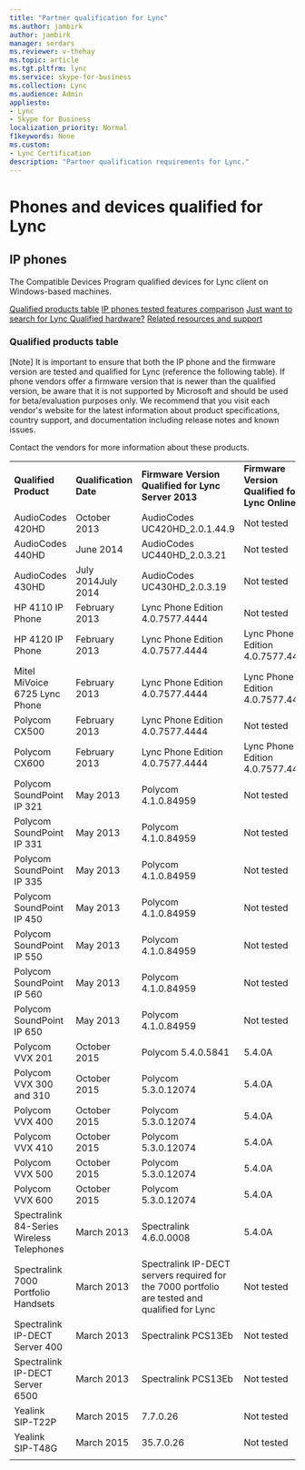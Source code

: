 ```yaml
---
title: "Partner qualification for Lync"
ms.author: jambirk
author: jambirk
manager: serdars
ms.reviewer: v-thehay
ms.topic: article
ms.tgt.pltfrm: lync
ms.service: skype-for-business
ms.collection: Lync
ms.audience: Admin
appliesto:
- Lync
- Skype for Business 
localization_priority: Normal
f1keywords: None
ms.custom:
- Lync Certification
description: "Partner qualification requirements for Lync."
---
```


# Phones and devices qualified for  Lync

## IP phones
<!-- note that this list was linked to the areas on the page. Still needed? -->
The Compatible Devices Program qualified devices for Lync client on Windows-based machines.

[Qualified products table]()
[IP phones tested features comparison]()
[Just want to search for Lync Qualified hardware?]()
[Related resources and support]()

### Qualified products table

[Note]
It is important to ensure that both the IP phone and the firmware version are tested and qualified for Lync (reference the following table). If phone vendors offer a firmware version that is newer than the qualified version, be aware that it is not supported by Microsoft and should be used for beta/evaluation purposes only. We recommend that you visit each vendor's website for the latest information about product specifications, country support, and documentation including release notes and known issues. 

Contact the vendors for more information about these products.

||||||
|:-----|:-----|:-----|:-----|:-----|
|**Qualified Product**|**Qualification Date**|**Firmware Version Qualified for Lync Server 2013**|**Firmware Version Qualified for Lync Online**|**Firmware Version Qualified for Lync Server 2010**|
|AudioCodes 420HD|October 2013|AudioCodes UC420HD_2.0.1.44.9|Not tested|AudioCodes UC420HD_2.0.1.44.9|
|AudioCodes 440HD|June 2014|AudioCodes UC440HD_2.0.3.21|Not tested|AudioCodes UC440HD_2.0.3.21|
|AudioCodes 430HD|July 2014July 2014|AudioCodes UC430HD_2.0.3.19|Not tested|
|HP 4110 IP Phone|February 2013|Lync Phone Edition 4.0.7577.4444|Not tested||Lync Phone Edition 4.0.7577.4444|
|HP 4120 IP Phone|February 2013|Lync Phone Edition 4.0.7577.4444|Lync Phone Edition 4.0.7577.4444|Lync Phone Edition 4.0.7577.4444|
|Mitel MiVoice 6725 Lync Phone|February 2013|Lync Phone Edition 4.0.7577.4444|Lync Phone Edition 4.0.7577.4444|Lync Phone Edition 4.0.7577.4444|
|Polycom CX500|February 2013|Lync Phone Edition 4.0.7577.4444|Not tested|Lync Phone Edition 4.0.7577.4444|
|Polycom CX600|February 2013|Lync Phone Edition 4.0.7577.4444|Lync Phone Edition 4.0.7577.4444|Lync Phone Edition 4.0.7577.4444|
|Polycom SoundPoint IP 321|May 2013|Polycom 4.1.0.84959|Not tested|Polycom 4.1.0. 84792|
|Polycom SoundPoint IP 331|May 2013|Polycom 4.1.0.84959|Not tested|Polycom 4.1.0. 84793|
|Polycom SoundPoint IP 335|May 2013|Polycom 4.1.0.84959|Not tested|Polycom 4.1.0.84792|
|Polycom SoundPoint IP 450|May 2013|Polycom 4.1.0.84959|Not tested|Polycom 4.1.0.83139|
|Polycom SoundPoint IP 550|May 2013|Polycom 4.1.0.84959|Not tested|Polycom 4.1.0.83139|
|Polycom SoundPoint IP 560|May 2013|Polycom 4.1.0.84959|Not tested|Polycom 4.1.0.83140|
|Polycom SoundPoint IP 650|May 2013|Polycom 4.1.0.84959|Not tested|Polycom 4.1.0.83141|
|Polycom VVX 201|October 2015|Polycom 5.4.0.5841|5.4.0A||
|Polycom VVX 300 and 310|October 2015|Polycom 5.3.0.12074|5.4.0A|Polycom 4.1.4.7430|
|Polycom VVX 400|October 2015|Polycom 5.3.0.12074|5.4.0A|Polycom 4.1.4.7430|
|Polycom VVX 410|October 2015|Polycom 5.3.0.12074|5.4.0A|Polycom 4.1.4.7430|
|Polycom VVX 500|October 2015|Polycom 5.3.0.12074|5.4.0A|Polycom 4.1.2.25646|
|Polycom VVX 600|October 2015|Polycom 5.3.0.12074|5.4.0A|Polycom 4.1.2.25646|
|Spectralink 84-Series Wireless Telephones|March 2013|Spectralink 4.6.0.0008|5.4.0A|Spectralink 4.6.0.0008|
|Spectralink 7000 Portfolio Handsets|March 2013|Spectralink IP-DECT servers required for the 7000 portfolio are tested and qualified for Lync|Not tested|Spectralink IP-DECT servers required for the 7000 portfolio are tested and qualified for Lync|
|Spectralink IP-DECT Server 400|March 2013|Spectralink PCS13Eb|Not tested|Spectralink PCS13Eb|
|Spectralink IP-DECT Server 6500|March 2013|Spectralink PCS13Eb|Not tested|Spectralink PCS13Eb|
|Yealink SIP-T22P|March 2015|7.7.0.26|Not tested|7.7.0.26|
|Yealink SIP-T48G|March 2015|35.7.0.26|Not tested|35.7.0.26|
|||